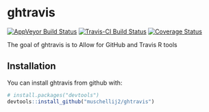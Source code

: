 # ghtravis

[![AppVeyor Build Status](https://ci.appveyor.com/api/projects/status/github/muschellij2/ghtravis?branch=master&svg=true)](https://ci.appveyor.com/project/muschellij2/ghtravis)
[![Travis-CI Build Status](https://travis-ci.org/muschellij2/ghtravis.svg?branch=master)](https://travis-ci.org/muschellij2/ghtravis)
[![Coverage Status](https://img.shields.io/coveralls/muschellij2/ghtravis.svg)](https://coveralls.io/r/muschellij2/ghtravis?branch=master)

The goal of ghtravis is to Allow for GitHub and Travis R tools

## Installation

You can install ghtravis from github with:

``` r
# install.packages("devtools")
devtools::install_github("muschellij2/ghtravis")
```
